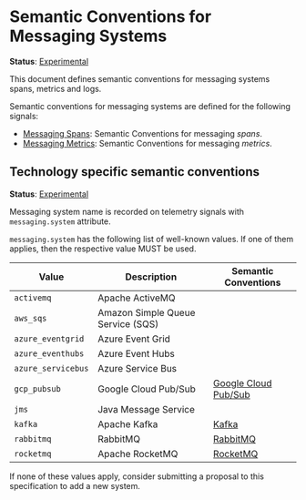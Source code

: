 <!--- Hugo front matter used to generate the website version of this page:
linkTitle: Messaging Systems
path_base_for_github_subdir:
  from: content/en/docs/specs/semconv/messaging/_index.md
  to: messaging/README.md
--->

# Semantic Conventions for Messaging Systems

**Status**: [Experimental][DocumentStatus]

This document defines semantic conventions for messaging systems spans, metrics and logs.

Semantic conventions for messaging systems are defined for the following signals:

* [Messaging Spans](messaging-spans.md): Semantic Conventions for messaging *spans*.
* [Messaging Metrics](messaging-metrics.md): Semantic Conventions for messaging *metrics*.

## Technology specific semantic conventions

**Status**: [Experimental][DocumentStatus]
<!-- Individual messaging systems may be declared stable along with the corresponding messaging.system value, but this list as a whole is not intended to be stabilized. -->

Messaging system name is recorded on telemetry signals with `messaging.system` attribute.

`messaging.system` has the following list of well-known values. If one of them applies, then the respective value MUST be used.

<!-- TODO this could be auto-generated if is implemented https://github.com/open-telemetry/build-tools/issues/192 -->
| Value  | Description | Semantic Conventions |
|---|---|---|
| `activemq` | Apache ActiveMQ |  |
| `aws_sqs` | Amazon Simple Queue Service (SQS) |  |
| `azure_eventgrid` | Azure Event Grid |  |
| `azure_eventhubs` | Azure Event Hubs |  |
| `azure_servicebus` | Azure Service Bus |  |
| `gcp_pubsub` | Google Cloud Pub/Sub | [Google Cloud Pub/Sub](gcp-pubsub.md) |
| `jms` | Java Message Service |
| `kafka` | Apache Kafka | [Kafka](kafka.md)|
| `rabbitmq` | RabbitMQ | [RabbitMQ](rabbitmq.md) |
| `rocketmq` | Apache RocketMQ | [RocketMQ](rocketmq.md) |

If none of these values apply, consider submitting a proposal to this specification to add a new system.

[DocumentStatus]: https://github.com/open-telemetry/opentelemetry-specification/tree/v1.26.0/specification/document-status.md
